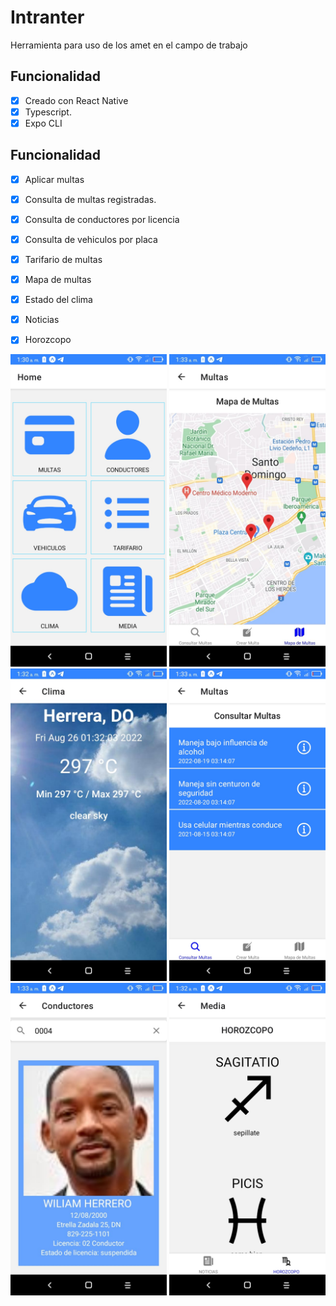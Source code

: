 # Intranter
 Herramienta para uso de los amet en el campo de trabajo
## Funcionalidad
 - [x] Creado con React Native
 - [x] Typescript.
 - [x] Expo CLI
 
 ## Funcionalidad
 - [x] Aplicar multas
 - [x] Consulta de multas registradas.
 - [x] Consulta de conductores por licencia
 - [x] Consulta de vehiculos por placa
 - [x] Tarifario de multas
 - [x] Mapa de multas
 - [x] Estado del clima
 - [x] Noticias
 - [x] Horozcopo



  <div display="flex" margin-bottom="15rem">
    <img src="./docs/images/one.jpeg" alt="home menu" title="A cute kitten" width="250" /> 
    <img src="./docs/images/tow.jpeg" alt="map" title="A cute kitten" width="250" /> 
    <img src="./docs/images/thre.jpeg" alt="home" title="A cute kitten" width="250" />
    <img src="./docs/images/four.jpeg" alt="home" title="A cute kitten" width="250" /> 
    <img src="./docs/images/five.jpeg" alt="home" title="A cute kitten" width="250" /> 
    <img src="./docs/images/six.jpeg" alt="home" title="A cute kitten" width="250" /> 
  </div>




